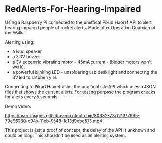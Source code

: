 # RedAlerts-For-Hearing-Impaired
Using a Raspberry Pi connected to the unoffical Pikud Haoref API to alert hearing imparied people of rocket alerts.
Made after Operation Guardian of the Walls.

Alerting using:
* a loud speaker
* a 3.3V buzzer
* a 3V eccentric vibrating motor - 45mA current - (bigger motors won't work).
* a powerful blinking LED - unsoldering usb desk light and connecting the 3V led to raspberry pi. 

Connecting to Pikud Haoref using the unoffical site API which uses a JSON files that shows the current alerts. For testing purpose the program checks for alerts every 5 seconds.

Demo Video: 

https://user-images.githubusercontent.com/80382873/121377995-79e96080-c94b-11eb-9548-1c13d9ebe573.mp4



This project is just a proof of concept, the delay of the API is unknown and could be long. This shouldn't be used as an alerting system. 

